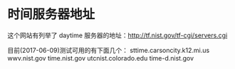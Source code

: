 # 时间服务器地址

这个网站有列举了 daytime 服务器的地址：http://tf.nist.gov/tf-cgi/servers.cgi

目前(2017-06-09)测试可用的有下面几个：
sttime.carsoncity.k12.mi.us
wwv.nist.gov
time.nist.gov
utcnist.colorado.edu
time-d.nist.gov





